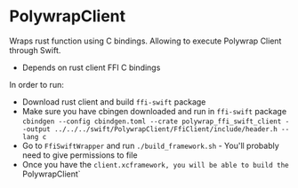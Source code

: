 # PolywrapClient

Wraps rust function using C bindings. Allowing to execute Polywrap Client through Swift.

- Depends on rust client FFI C bindings

In order to run:
- Download rust client and build `ffi-swift` package
- Make sure you have cbingen downloaded and run in `ffi-swift` package
`cbindgen --config cbindgen.toml --crate polywrap_ffi_swift_client --output ../../../swift/PolywrapClient/FfiClient/include/header.h --lang c`
- Go to `FfiSwiftWrapper` and run `./build_framework.sh` - You'll probably need to give permissions to file
- Once you have the `client.xcframework, you will be able to build the `PolywrapClient`
